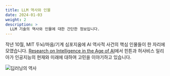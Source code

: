 ```yaml
---
title: LLM 역사와 인물
date: 2024-01-03
weight: 2
description: >
  LLM 기술의 역사와 인물에 대한 간단한 정보입니다.
---
```


작년 10월, MIT 두뇌/마음/기계 심포지움에 AI 역사적 사건의 핵심 인물들이 한 자리에 모였습니다. [Research on Intelligence in the Age of AI]( https://youtu.be/Gg-w_n9NJIE?t=3 )에서 힌튼과 허사비스 일리아가 인공지능의 현재와 미래에 대하여 고민을 이야기하고 있습니다.

![딥러닝의 역사](/blog/news/image.png)


